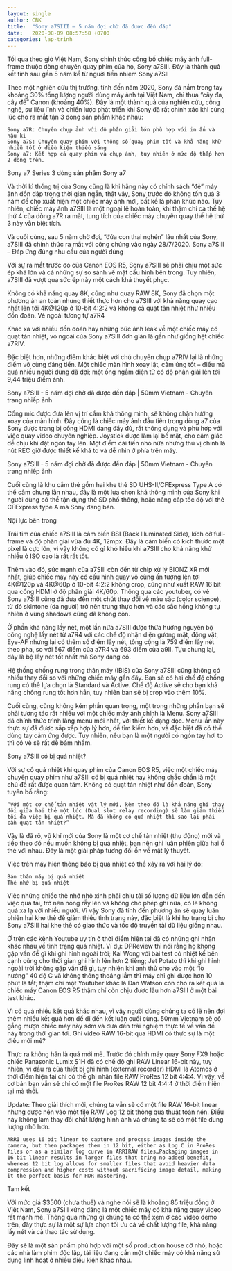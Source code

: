 ```yaml
---
layout: single
author: CBK
title:  "Sony a7SIII – 5 năm đợi chờ đã được đền đáp"
date:   2020-08-09 08:57:58 +0700
categories: lap-trinh
---
```

Tối qua theo giờ Việt Nam, Sony chính thức công bố chiếc máy ảnh full-frame thuộc dòng chuyên quay phim của họ, Sony a7SIII. Đây là thành quả kết tinh sau gần 5 năm kể từ người tiền nhiệm Sony a7SII

Theo một nghiên cứu thị trường, tính đến năm 2020, Sony đã nắm trong tay khoảng 30% tổng lượng người dùng máy ảnh tại Việt Nam, chỉ thua “cây đa, cây đề” Canon (khoảng 40%). Đây là một thành quả của nghiên cứu, công nghệ, sự liều lĩnh và chiến lược phát triển khi Sony đã rất chính xác khi cùng lúc cho ra mắt tận 3 dòng sản phẩm khác nhau:

    Sony a7R: Chuyên chụp ảnh với độ phân giải lớn phù hợp với in ấn và hậu kì
    Sony a7S: Chuyên quay phim với thông số quay phim tốt và khả năng khữ nhiễu tốt ở điều kiện thiếu sáng
    Sony a7: Kết hợp cả quay phim và chụp ảnh, tuy nhiên ở mức độ thấp hơn 2 dòng trên.

Sony a7 Series
3 dòng sản phẩm Sony a7

Và thời kì thống trị của Sony cũng là khi hãng này có chính sách “đẻ” máy ảnh dồn dập trong thời gian ngắn, thật vậy, Sony trước đó không tốn quá 3 năm để cho xuất hiện một chiếc máy ảnh mới, bất kể là phân khúc nào. Tuy nhiên, chiếc máy ảnh a7SIII là một ngoại lệ hoàn toàn, khi thậm chí cả thế hệ thứ 4 của dòng a7R ra mắt, tung tích của chiếc máy chuyên quay thế hệ thứ 3 này vẫn biệt tích.

Và cuối cùng, sau 5 năm chờ đợi, “đứa con thai nghén” lâu nhất của Sony, a7SIII đã chính thức ra mắt với công chúng vào ngày 28/7/2020.
Sony a7SIII – Đáp ứng đúng nhu cầu của người dùng

Với sự ra mắt trước đó của Canon EOS R5, Sony a7SIII sẽ phải chịu một sức ép khá lớn và cả những sự so sánh về mặt cấu hình bên trong. Tuy nhiên, a7SIII đã vượt qua sức ép này một cách khá thuyết phục.

Không có khả năng quay 8K, cũng như quay RAW 8K, Sony đã chọn một phương án an toàn nhưng thiết thực hơn cho a7SIII với khả năng quay cao nhất lên tới 4K@120p ở 10-bit 4:2:2 và không cả quạt tản nhiệt như nhiều đồn đoán.
Vẻ ngoài tương tự a7R4

Khác xa với nhiều đồn đoán hay những bức ảnh leak về một chiếc máy có quạt tản nhiệt, vỏ ngoài của Sony a7SIII đơn giản là gần như giống hệt chiếc a7RIV.

Đặc biệt hơn, những điểm khác biệt với chú chuyên chụp a7RIV lại là những điểm vô cùng đáng tiền. Một chiếc màn hình xoay lật, cảm ứng tốt – điều mà quá nhiều người dùng đã đợi; một ống ngắm điện tử có độ phân giải lên tới 9,44 triệu điểm ảnh.

Sony a7SIII - 5 năm đợi chờ đã được đền đáp | 50mm Vietnam - Chuyên trang nhiếp ảnh

Cổng mic được đưa lên vị trí cắm khá thông minh, sẽ không chặn hướng xoay của màn hình. Đây cũng là chiếc máy ảnh đầu tiên trong dòng a7 của Sony được trang bị cổng HDMI dạng đầy đủ, rất thông dụng và phù hợp với việc quay video chuyên nghiệp. Joystick được làm lại bề mặt, cho cảm giác dễ chịu khi đặt ngón tay lên. Một điểm cải tiển nhỏ nữa nhưng thú vị chính là nút REC giờ được thiết kế khá to và dễ nhìn ở phía trên máy.

Sony a7SIII - 5 năm đợi chờ đã được đền đáp | 50mm Vietnam - Chuyên trang nhiếp ảnh

Cuối cùng là khu cắm thẻ gồm hai khe thẻ SD UHS-II/CFExpress Type A có thể cắm chung lẫn nhau, đây là một lựa chọn khá thông minh của Sony khi người dùng có thể tận dụng thẻ SD phổ thông, hoặc nâng cấp tốc độ với thẻ CFExpress type A mà Sony đang bán.

Nội lực bên trong

Trái tim của chiếc a7SIII là cảm biến BSI (Back Illuminated Side), kích cỡ full-frame và độ phân giải vừa đủ 4K, 12mpx. Đây là cảm biến có kích thước một pixel là cực lớn, vì vậy không có gì khó hiểu khi a7SIII cho khả năng khử nhiễu ở ISO cao là rất rất tốt.

Thêm vào đó, sức mạnh của a7SIII còn đến từ chip xử lý BIONZ XR mới nhất, giúp chiếc máy này có cấu hình quay vô cùng ấn tượng lên tới 4K@120p và 4K@60p ở 10-bit 4:2:2 không crop, cũng như xuất RAW 16 bit qua cổng HDMI ở độ phân giải 4K/60p. Thông qua các youtuber, có vẻ Sony a7SIII cũng đã đưa đến một chút thay đổi về màu sắc (color science), từ đó skintone (da người) trở nên trung thực hơn và các sắc hồng không tự nhiên ở vùng shadows cũng đã không còn.

Ở phần khả năng lấy nét, một lần nữa a7SIII được thừa hưởng nguyên bộ công nghệ lấy nét từ a7R4 với các chế độ nhận diện gương mặt, động vật, Eye-AF nhưng lại có thêm số điểm lấy nét, tổng cộng là 759 điểm lấy nét theo pha, so với 567 điểm của a7R4 và 693 điểm của a9II. Tựu chung lại, đây là bộ lấy nét tốt nhất mà Sony đang có.

Hệ thống chống rung trong thân máy (IBIS) của Sony a7SIII cũng không có nhiều thay đổi so với những chiếc máy gần đây. Bạn sẽ có hai chế độ chống rung có thể lựa chọn là Standard và Active. Chế độ Active sẽ cho bạn khả năng chống rung tốt hơn hẳn, tuy nhiên bạn sẽ bị crop vào thêm 10%.

Cuối cùng, cũng không kém phần quan trọng, một trong những phần bạn sẽ phải tương tác rất nhiều với một chiếc máy ảnh chính là Menu. Sony a7SIII đã chính thức trình làng menu mới nhất, với thiết kế dạng dọc. Menu lần này thực sự đã được sắp xếp hợp lý hơn, dễ tìm kiếm hơn, và đặc biệt đã có thể dùng tay cảm ứng được. Tuy nhiên, nếu bạn là một người có ngón tay hơi to thì có vẻ sẽ rất dễ bấm nhầm.

Sony a7SIII có bị quá nhiệt?

Với sự cố quá nhiệt khi quay phim của Canon EOS R5, việc một chiếc máy chuyên quay phim như a7SIII có bị quá nhiệt hay không chắc chắn là một chủ đề rất được quan tâm. Không có quạt tản nhiệt như đồn đoán, Sony tuyên bố rằng:

    “Với một cơ chế tản nhiệt vật lý mới, kèm theo đó là khả năng ghi thay đổi giữa hai thẻ một lúc (Dual slot relay recording) sẽ làm giảm thiểu tối đa việc bị quá nhiệt. Mà đã không có quá nhiệt thì sao lại phải cần quạt tản nhiệt?”

Vậy là đã rõ, vũ khí mới của Sony là một cơ chế tản nhiệt (thụ động) mới và tiếp theo đó nếu muốn không bị quá nhiệt, bạn nên ghi luân phiên giữa hai ổ thẻ với nhau. Đây là một giải pháp tương đối ổn về mặt lý thuyết.

Việc trên máy hiện thông báo bị quá nhiệt có thể xảy ra với hai lý do:

    Bản thân máy bị quá nhiệt
    Thẻ nhớ bị quá nhiệt

Việc những chiếc thẻ nhớ nhỏ xinh phải chịu tải số lượng dữ liệu lớn dẫn đến việc quá tải, trở nên nóng rẫy lên và không cho phép ghi nữa, có lẽ không quá xa lạ với nhiều người. Vì vậy Sony đã tính đến phương án sẽ quay luân phiên hai khe thẻ để giảm thiểu tình trạng này, đặc biệt là khi họ trang bị cho Sony a7SIII hai khe thẻ có giao thức và tốc độ truyền tải dữ liệu giống nhau.

Ở trên các kênh Youtube uy tín ở thời điểm hiện tại đã có những ghi nhận khác nhau về tình trạng quá nhiệt. Ví dụ: DPReview thì nói rằng họ không gặp vấn đề gì khi ghi hình ngoài trời; Kai Wong với bài test có nhiệt kế bên cạnh cũng cho thời gian ghi hình lên hơn 2 tiếng; Jet Potato thì khi ghi hình ngoài trời không gặp vấn đề gì, tuy nhiên khi anh thử cho vào một “lò nướng” 40 độ C và không thông thoáng lắm thì máy chỉ ghi được hơn 10 phút là tắt; thậm chí một Youtuber khác là Dan Watson còn cho ra kết quả là chiếc máy Canon EOS R5 thậm chí còn chịu được lâu hơn a7SIII ở một bài test khác.

Vì có quá nhiều kết quả khác nhau, vì vậy người dùng chúng ta có lẽ nên đợi thêm nhiều kết quả hơn để đi đến kết luận cuối cùng. 50mm Vietnam sẽ cố gắng mượn chiếc máy này sớm và đưa đến trải nghiệm thực tế về vấn đề này trong thời gian tới.
Ghi video RAW 16-bit qua HDMI có thực sự là một điều mới mẻ?

Thực ra không hẳn là quá mới mẻ. Trước đó chính máy quay Sony FX9 hoặc chiếc Panasonic Lumix S1H đã có chế độ ghi RAW Linear 16-bit này, tuy nhiên, vì đầu ra của thiết bị ghi hình (external recorder) HDMI là Atomos ở thời điểm hiện tại chỉ có thể ghi nhận file RAW ProRes 12 bit 4:4:4. Vì vậy, về cơ bản bạn vẫn sẽ chỉ có một file ProRes RAW 12 bit 4:4:4 ở thời điểm hiện tại mà thôi.

Update: Theo giải thích mới, chúng ta vẫn sẽ có một file RAW 16-bit linear nhưng được nén vào một file RAW Log 12 bit thông qua thuật toán nén. Điều này không làm thay đổi chất lượng hình ảnh và chúng ta sẽ có một file dung lượng nhỏ hơn.

    ARRI uses 16 bit linear to capture and process images inside the camera, but then packages them in 12 bit, either as Log C in ProRes files or as a similar log curve in ARRIRAW files…Packaging images in 16 bit linear results in larger files that bring no added benefit, whereas 12 bit log allows for smaller files that avoid heavier data compression and higher costs without sacrificing image detail, making it the perfect basis for HDR mastering.

Tạm kết

Với mức giá $3500 (chưa thuế) và nghe nói sẽ là khoảng 85 triệu đồng ở Việt Nam, Sony a7SIII xứng đáng là một chiếc máy có khả năng quay video rất mạnh mẽ. Thông qua những gì chúng ta có thể xem ở các video demo trên, đây thực sự là một sự lựa chọn tối ưu cả về chất lượng file, khà năng lấy nét và cả thao tác sử dụng.

Đây sẽ là một sản phẩm phù hợp với một số production house cỡ nhỏ, hoặc các nhà làm phim độc lập, tài liệu đang cần một chiếc máy có khả năng sử dụng linh hoạt ở nhiều điều kiện khác nhau.